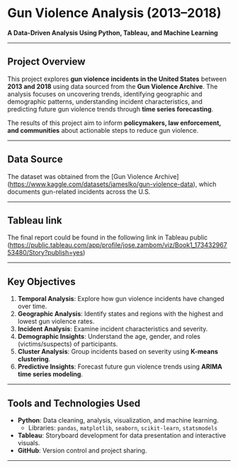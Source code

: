 # **Gun Violence Analysis (2013–2018)**  
**A Data-Driven Analysis Using Python, Tableau, and Machine Learning**

---

## **Project Overview**  
This project explores **gun violence incidents in the United States** between **2013 and 2018** using data sourced from the **Gun Violence Archive**. The analysis focuses on uncovering trends, identifying geographic and demographic patterns, understanding incident characteristics, and predicting future gun violence trends through **time series forecasting**.

The results of this project aim to inform **policymakers, law enforcement, and communities** about actionable steps to reduce gun violence.

---

## **Data Source**  
The dataset was obtained from the [Gun Violence Archive] (https://www.kaggle.com/datasets/jameslko/gun-violence-data), which documents gun-related incidents across the U.S.

---
## **Tableau link**
The final report could be found in the following link in Tableau public (https://public.tableau.com/app/profile/jose.zambom/viz/Book1_17343296753480/Story?publish=yes)

---

## **Key Objectives**  
1. **Temporal Analysis**: Explore how gun violence incidents have changed over time.  
2. **Geographic Analysis**: Identify states and regions with the highest and lowest gun violence rates.  
3. **Incident Analysis**: Examine incident characteristics and severity.  
4. **Demographic Insights**: Understand the age, gender, and roles (victims/suspects) of participants.  
5. **Cluster Analysis**: Group incidents based on severity using **K-means clustering**.  
6. **Predictive Insights**: Forecast future gun violence trends using **ARIMA time series modeling**.

---

## **Tools and Technologies Used**  
- **Python**: Data cleaning, analysis, visualization, and machine learning.  
   - Libraries: `pandas`, `matplotlib`, `seaborn`, `scikit-learn`, `statsmodels`  
- **Tableau**: Storyboard development for data presentation and interactive visuals.  
- **GitHub**: Version control and project sharing.

---
